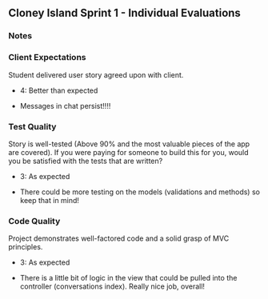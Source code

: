 ## Cloney Island Sprint 1 - Individual Evaluations

### Notes

### Client Expectations

Student delivered user story agreed upon with client.

- 4: Better than expected

* Messages in chat persist!!!!

### Test Quality

Story is well-tested (Above 90% and the most valuable pieces of the app are covered). If you were paying for someone to build this for you, would you be satisfied with the tests that are written?

- 3: As expected

* There could be more testing on the models (validations and methods) so keep that in mind!

### Code Quality

Project demonstrates well-factored code and a solid grasp of MVC principles.

- 3: As expected

* There is a little bit of logic in the view that could be pulled into the controller (conversations index). Really nice job, overall!

